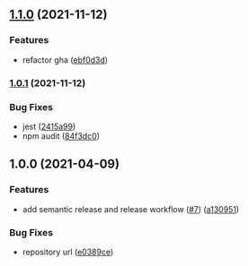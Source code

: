 ## [1.1.0](https://github.com/rpidanny/github-actions-typescript-template/compare/v1.0.1...v1.1.0) (2021-11-12)


### Features

* refactor gha ([ebf0d3d](https://github.com/rpidanny/github-actions-typescript-template/commit/ebf0d3d9cf78dc649d7df99bad2c6cd44f7dcb65))

### [1.0.1](https://github.com/rpidanny/github-actions-typescript-template/compare/v1.0.0...v1.0.1) (2021-11-12)


### Bug Fixes

* jest ([2415a99](https://github.com/rpidanny/github-actions-typescript-template/commit/2415a9937fbcc85399f34a424887a4fc14a21794))
* npm audit ([84f3dc0](https://github.com/rpidanny/github-actions-typescript-template/commit/84f3dc0b1c743ac94ffe8311dab9967c9c307ee5))

## 1.0.0 (2021-04-09)


### Features

* add semantic release and release workflow ([#7](https://github.com/rpidanny/github-actions-typescript-template/issues/7)) ([a130951](https://github.com/rpidanny/github-actions-typescript-template/commit/a130951a259172150ff2477b4a16226d53bb510f))


### Bug Fixes

* repository url ([e0389ce](https://github.com/rpidanny/github-actions-typescript-template/commit/e0389ceb1e4a34a001a1724c0293a197bb6640a5))
